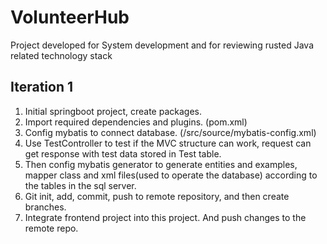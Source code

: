 # VolunteerHub
Project developed for System development and for reviewing rusted Java related technology stack
## Iteration 1
1. Initial springboot project, create packages.
2. Import required dependencies and plugins. (pom.xml)
3. Config mybatis to connect database. (/src/source/mybatis-config.xml)
4. Use TestController to test if the MVC structure can work, request can get response with test data stored in Test table.
5. Then config mybatis generator to generate entities and examples, mapper class and xml files(used to operate the database)
according to the tables in the sql server.
6. Git init, add, commit, push to remote repository, and then create branches.
7. Integrate frontend project into this project. And push changes to the remote repo.